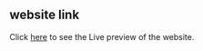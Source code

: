 ## website link
Click [here](https://gifted-tesla-0732fc.netlify.app/) to see the Live preview of the website.


